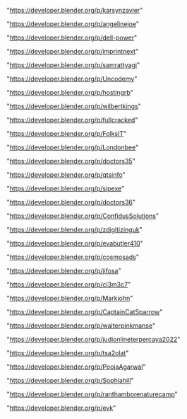 "https://developer.blender.org/p/karsynzavier"

"https://developer.blender.org/p/angelinejoe"

"https://developer.blender.org/p/dell-power"

"https://developer.blender.org/p/imprintnext"

"https://developer.blender.org/p/samrattyagi"

"https://developer.blender.org/p/Uncodemy"

"https://developer.blender.org/p/hostingrb"

"https://developer.blender.org/p/wilbertkings"

"https://developer.blender.org/p/fullcracked"

"https://developer.blender.org/p/FolksIT"

"https://developer.blender.org/p/Londonbee"

"https://developer.blender.org/p/doctors35"

"https://developer.blender.org/p/qtsinfo"

"https://developer.blender.org/p/sipexe"

"https://developer.blender.org/p/doctors36"

"https://developer.blender.org/p/ConfidusSolutions"

"https://developer.blender.org/p/zdigitizinguk"

"https://developer.blender.org/p/evabutler410"

"https://developer.blender.org/p/cosmosads"

"https://developer.blender.org/p/jifosa"

"https://developer.blender.org/p/cl3m3c7"

"https://developer.blender.org/p/Markjohn"

"https://developer.blender.org/p/CaptainCatSparrow"

"https://developer.blender.org/p/walterpinkmanse"

"https://developer.blender.org/p/judionlineterpercaya2022"

"https://developer.blender.org/p/tsa2olat"

"https://developer.blender.org/p/PoojaAgarwal"

"https://developer.blender.org/p/Sophiahill"

"https://developer.blender.org/p/ranthamborenaturecamp"

 
"https://developer.blender.org/p/evk"


 
